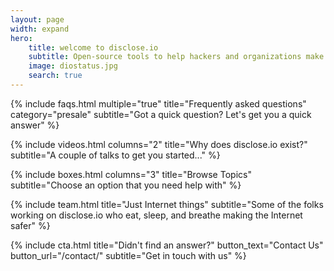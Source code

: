 ```yaml
---
layout: page
width: expand
hero:
    title: welcome to disclose.io
    subtitle: Open-source tools to help hackers and organizations make the Internet safer, together.
    image: diostatus.jpg
    search: true
---
```


{% include faqs.html multiple="true" title="Frequently asked questions" category="presale" subtitle="Got a quick question? Let's get you a quick answer" %}

{% include videos.html columns="2" title="Why does disclose.io exist?" subtitle="A couple of talks to get you started..." %}

{% include boxes.html columns="3" title="Browse Topics" subtitle="Choose an option that you need help with" %}

{% include team.html title="Just Internet things" subtitle="Some of the folks working on disclose.io who eat, sleep, and breathe making the Internet safer" %}

{% include cta.html title="Didn't find an answer?" button_text="Contact Us" button_url="/contact/" subtitle="Get in touch with us" %}

